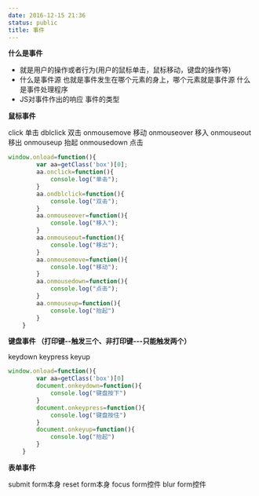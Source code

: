 ```yaml
---
date: 2016-12-15 21:36
status: public
title: 事件
---
```


**什么是事件**
* 就是用户的操作或者行为(用户的鼠标单击，鼠标移动，键盘的操作等)
* 什么是事件源
 也就是事件发生在哪个元素的身上，哪个元素就是事件源
什么是事件处理程序
* JS对事件作出的响应
事件的类型

**鼠标事件**

click 单击
dblclick 双击
onmousemove 移动
onmouseover 移入
onmouseout 移出
onmouseup 抬起
onmousedown 点击
```javascript
window.onload=function(){
        var aa=getClass('box')[0];
        aa.onclick=function(){
            console.log("单击");
        }
        aa.ondblclick=function(){
            console.log("双击");
        }
        aa.onmouseover=function(){
            console.log("移入");
        }
        aa.onmouseout=function(){
            console.log("移出");
        }
        aa.onmousemove=function(){
            console.log("移动");
        }
        aa.onmousedown=function(){
            console.log("点击");
        }
        aa.onmouseup=function(){
            console.log("抬起")
        }
    }
```
**键盘事件 （打印键--触发三个、非打印键---只能触发两个）**

keydown
keypress
keyup
```javascript
window.onload=function(){
		var aa=getClass('box')[0]
		document.onkeydown=function(){
			console.log("键盘按下")
		}
		document.onkeypress=function(){
			console.log("键盘按住")
		}
		document.onkeyup=function(){
			console.log("抬起")
		}
	}
```

**表单事件**

submit form本身
reset form本身
focus form控件
blur form控件